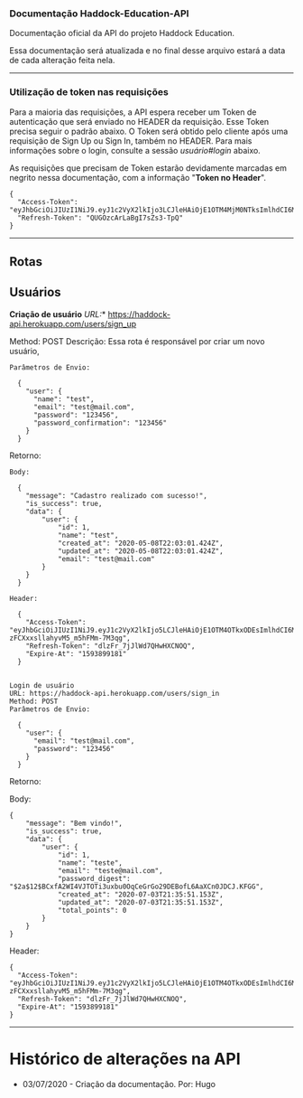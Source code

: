 ### Documentação Haddock-Education-API

Documentação oficial da API do projeto Haddock Education.

Essa documentação será atualizada e no final desse arquivo estará a data de cada alteração feita nela.

***

### Utilização de token nas requisições

Para a maioria das requisições, a API espera receber um Token de autenticação que será enviado no HEADER da requisição.
Esse Token precisa seguir o padrão abaixo. O Token será obtido pelo cliente após uma requisição de Sign Up ou Sign In, também no HEADER. Para mais informações sobre o login, consulte a sessão *usuário#login* abaixo.

As requisições que precisam de Token estarão devidamente marcadas em negrito nessa documentação, com a informação "**Token no Header**".


    {
      "Access-Token": "eyJhbGciOiJIUzI1NiJ9.eyJ1c2VyX2lkIjo3LCJleHAiOjE1OTM4MjM0NTksImlhdCI6MTU5MzgyMzQyOX0.Agobu6Lg66wUwTpi26aReOjedeH1ZlNzBJxLp2offEI",
      "Refresh-Token": "QUGOzcArLaBgI7sZs3-TpQ"
    }

***

## Rotas


## Usuários
  **Criação de usuário**
  *URL:** https://haddock-api.herokuapp.com/users/sign_up

  Method: POST
    Descrição: Essa rota é responsável por criar um novo usuário,

    Parâmetros de Envio:

      {
        "user": {
          "name": "test",
          "email": "test@mail.com",
          "password": "123456",
          "password_confirmation": "123456"
        }
      }

Retorno:

    Body:

      {
        "message": "Cadastro realizado com sucesso!",
        "is_success": true,
        "data": {
            "user": {
                "id": 1,
                "name": "test",
                "created_at": "2020-05-08T22:03:01.424Z",
                "updated_at": "2020-05-08T22:03:01.424Z",
                "email": "test@mail.com"
            }
        }
      }

    Header:

      {
        "Access-Token": "eyJhbGciOiJIUzI1NiJ9.eyJ1c2VyX2lkIjo5LCJleHAiOjE1OTM4OTkxODEsImlhdCI6MTU5MzgxMjc4MX0.krQ2qys0e85rQR-zFCXxxsllahyvM5_m5hFMm-7M3qg",
        "Refresh-Token": "dlzFr_7jJlWd7QHwHXCNOQ",
        "Expire-At": "1593899181"
      }


    Login de usuário
    URL: https://haddock-api.herokuapp.com/users/sign_in
    Method: POST
    Parâmetros de Envio:

      {
        "user": {
          "email": "test@mail.com",
          "password": "123456"
        }
      }

Retorno:

  Body:

    {
        "message": "Bem vindo!",
        "is_success": true,
        "data": {
            "user": {
                "id": 1,
                "name": "teste",
                "email": "teste@mail.com",
                "password_digest": "$2a$12$BCxfA2WI4VJTOTi3uxbu0OqCeGrGo29DEBofL6AaXCn0JDCJ.KFGG",
                "created_at": "2020-07-03T21:35:51.153Z",
                "updated_at": "2020-07-03T21:35:51.153Z",
                "total_points": 0
            }
        }
    }

  Header:

    {
      "Access-Token": "eyJhbGciOiJIUzI1NiJ9.eyJ1c2VyX2lkIjo5LCJleHAiOjE1OTM4OTkxODEsImlhdCI6MTU5MzgxMjc4MX0.krQ2qys0e85rQR-zFCXxxsllahyvM5_m5hFMm-7M3qg",
      "Refresh-Token": "dlzFr_7jJlWd7QHwHXCNOQ",
      "Expire-At": "1593899181"
    }

***

# Histórico de alterações na API

- 03/07/2020 - Criação da documentação. Por: Hugo
